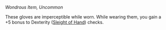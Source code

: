 _Wondrous Item, Uncommon_

These gloves are imperceptible while worn. While wearing them, you gain a +5 bonus to Dexterity ([Sleight of Hand](https://www.dndbeyond.com/sources/dnd/free-rules/playing-the-game#Skills)) checks.